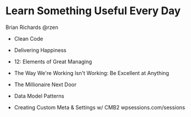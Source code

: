 # Learn Something Useful Every Day
Brian Richards
@rzen

- Clean Code
- Delivering Happiness
- 12: Elements of Great Managing
- The Way We're Working Isn't Working: Be Excellent at Anything
- The Millionaire Next Door
- Data Model Patterns

- Creating Custom Meta & Settings w/ CMB2
wpsessions.com/sessions